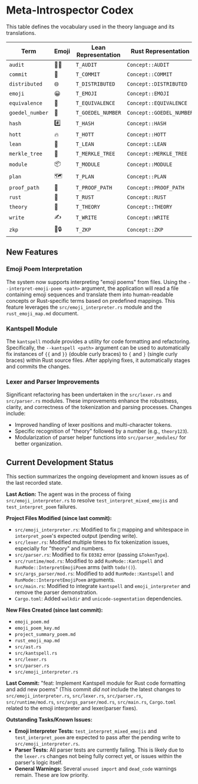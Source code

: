 # Meta-Introspector Codex

This table defines the vocabulary used in the theory language and its translations.

| Term | Emoji | Lean Representation | Rust Representation |
|---|---|---|---|
| `audit` | 🕵️‍♂️ | `T_AUDIT` | `Concept::AUDIT` |
| `commit` | 💾 | `T_COMMIT` | `Concept::COMMIT` |
| `distributed` | 🌐 | `T_DISTRIBUTED` | `Concept::DISTRIBUTED` |
| `emoji` | 😀 | `T_EMOJI` | `Concept::EMOJI` |
| `equivalence` | 🤝 | `T_EQUIVALENCE` | `Concept::EQUIVALENCE` |
| `goedel_number` | 🔢 | `T_GOEDEL_NUMBER` | `Concept::GOEDEL_NUMBER` |
| `hash` | #️⃣ | `T_HASH` | `Concept::HASH` |
| `hott` | 🔥 | `T_HOTT` | `Concept::HOTT` |
| `lean` | 🧐 | `T_LEAN` | `Concept::LEAN` |
| `merkle_tree` | 🌳 | `T_MERKLE_TREE` | `Concept::MERKLE_TREE` |
| `module` | 📦 | `T_MODULE` | `Concept::MODULE` |
| `plan` | 🗺️ | `T_PLAN` | `Concept::PLAN` |
| `proof_path` | 👣 | `T_PROOF_PATH` | `Concept::PROOF_PATH` |
| `rust` | 🦀 | `T_RUST` | `Concept::RUST` |
| `theory` | 📜 | `T_THEORY` | `Concept::THEORY` |
| `write` | ✍️ | `T_WRITE` | `Concept::WRITE` |
| `zkp` | 🤫️🔒 | `T_ZKP` | `Concept::ZKP` |

## New Features

### Emoji Poem Interpretation

The system now supports interpreting "emoji poems" from files. Using the `--interpret-emoji-poem <path>` argument, the application will read a file containing emoji sequences and translate them into human-readable concepts or Rust-specific terms based on predefined mappings. This feature leverages the `src/emoji_interpreter.rs` module and the `rust_emoji_map.md` document.

### Kantspell Module

The `kantspell` module provides a utility for code formatting and refactoring. Specifically, the `--kantspell <path>` argument can be used to automatically fix instances of `{{` and `}}` (double curly braces) to `{` and `}` (single curly braces) within Rust source files. After applying fixes, it automatically stages and commits the changes.

### Lexer and Parser Improvements

Significant refactoring has been undertaken in the `src/lexer.rs` and `src/parser.rs` modules. These improvements enhance the robustness, clarity, and correctness of the tokenization and parsing processes. Changes include:
-   Improved handling of lexer positions and multi-character tokens.
-   Specific recognition of "theory" followed by a number (e.g., `theory123`).
-   Modularization of parser helper functions into `src/parser_modules/` for better organization.

## Current Development Status

This section summarizes the ongoing development and known issues as of the last recorded state.

**Last Action:** The agent was in the process of fixing `src/emoji_interpreter.rs` to resolve `test_interpret_mixed_emojis` and `test_interpret_poem` failures.

**Project Files Modified (since last commit):**
*   `src/emoji_interpreter.rs`: Modified to fix `🧠` mapping and whitespace in `interpret_poem`'s expected output (pending write).
*   `src/lexer.rs`: Modified multiple times to fix tokenization issues, especially for "theory" and numbers.
*   `src/parser.rs`: Modified to fix `E0382` error (passing `&TokenType`).
*   `src/runtime/mod.rs`: Modified to add `RunMode::Kantspell` and `RunMode::InterpretEmojiPoem` arms (with `todo!()`).
*   `src/args_parser/mod.rs`: Modified to add `RunMode::Kantspell` and `RunMode::InterpretEmojiPoem` arguments.
*   `src/main.rs`: Modified to integrate `kantspell` and `emoji_interpreter` and remove the parser demonstration.
*   `Cargo.toml`: Added `walkdir` and `unicode-segmentation` dependencies.

**New Files Created (since last commit):**
*   `emoji_poem.md`
*   `emoji_poem_key.md`
*   `project_summary_poem.md`
*   `rust_emoji_map.md`
*   `src/ast.rs`
*   `src/kantspell.rs`
*   `src/lexer.rs`
*   `src/parser.rs`
*   `src/emoji_interpreter.rs`

**Last Commit:** "feat: Implement Kantspell module for Rust code formatting and add new poems" (This commit *did not* include the latest changes to `src/emoji_interpreter.rs`, `src/lexer.rs`, `src/parser.rs`, `src/runtime/mod.rs`, `src/args_parser/mod.rs`, `src/main.rs`, `Cargo.toml` related to the emoji interpreter and lexer/parser fixes).

**Outstanding Tasks/Known Issues:**
*   **Emoji Interpreter Tests:** `test_interpret_mixed_emojis` and `test_interpret_poem` are expected to pass after the pending write to `src/emoji_interpreter.rs`.
*   **Parser Tests:** All parser tests are currently failing. This is likely due to the `lexer.rs` changes not being fully correct yet, or issues within the parser's logic itself.
*   **General Warnings:** Several `unused import` and `dead_code` warnings remain. These are low priority.